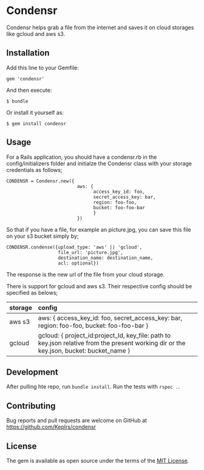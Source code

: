 # Condensr

Condensr helps grab a file from the internet and saves it on cloud storages like gcloud and aws s3.

## Installation

Add this line to your Gemfile:

```
gem 'condensr'
```

And then execute:

    $ bundle

Or install it yourself as:

    $ gem install condensr

## Usage

For a Rails application, you should have a condensr.rb in the config/initializers folder and initialze the Condensr class with your storage credentials as follows;
```
CONDENSR = Condensr.new({
                          aws: {
                                access_key_id: foo,
                                secret_access_key: bar,
                                region: foo-foo,
                                bucket: foo-foo-bar
                                }
                          })
```

So that if you have a file, for example an picture.jpg, you can save this file on your s3 bucket simply by;

```
CONDENSR.condense({upload_type: 'aws' || 'gcloud',
                   file_url: 'picture.jpg',
                   destination_name: destination_name,
                   acl: optional})
```

The response is the new url of the file from your cloud storage.

There is support for gcloud and aws s3. Their respective config should be specified as belows;

| storage | config |
|:--------|:-------|
| aws s3  |    aws: { access_key_id: foo, secret_access_key: bar, region: foo-foo, bucket: foo-foo-bar } |
| gcloud  |    gcloud: { project_id:project_Id,  key_file: path to key.json relative from the present working dir or the key.json, bucket: bucket_name } |

## Development

After pulling hte repo, run `bundle install`. Run the tests with `rspec .`.

## Contributing

Bug reports and pull requests are welcome on GitHub at https://github.com/Keplrs/condensr


## License

The gem is available as open source under the terms of the [MIT License](http://opensource.org/licenses/MIT).

